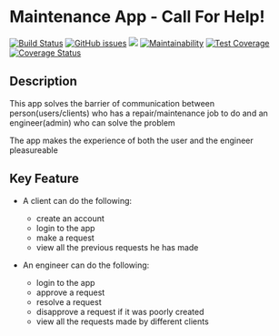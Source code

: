 # Maintenance App - Call For Help!
[![Build Status](https://travis-ci.org/chidioguejiofor/maintenanceApp.svg?branch=develop)](https://travis-ci.org/chidioguejiofor/maintenanceApp) 
[![GitHub issues](https://img.shields.io/github/issues/chidioguejiofor/maintenanceApp.svg)](https://github.com/chidioguejiofor/maintenanceApp/issues) 
[![](https://img.shields.io/badge/Author-Oguejiofor%20Chidiebere-orange.svg)](https://img.shields.io/badge/Author-Oguejiofor%20Chidiebere-orange.svg)  [![Maintainability](https://api.codeclimate.com/v1/badges/31f450e6956a71d3e832/maintainability)](https://codeclimate.com/github/chidioguejiofor/maintenanceApp/maintainability) [![Test Coverage](https://api.codeclimate.com/v1/badges/31f450e6956a71d3e832/test_coverage)](https://codeclimate.com/github/chidioguejiofor/maintenanceApp/test_coverage) [![Coverage Status](https://coveralls.io/repos/github/chidioguejiofor/maintenanceApp/badge.svg?branch=develop)](https://coveralls.io/github/chidioguejiofor/maintenanceApp?branch=develop)

## Description
This app solves the barrier of communication between person(users/clients) who has a repair/maintenance job to do and an engineer(admin) who can solve the problem

The app makes the experience of both the user and the engineer pleasureable 

## Key Feature
- A client can do the following:
    - create an account
    - login to the app
    - make a request
    - view all the previous requests he has made

- An engineer can do the following:
    - login to the app
    - approve a request
    - resolve a request
    - disapprove a request if it was poorly created
    - view all the requests made by different clients
    